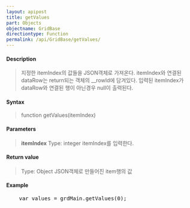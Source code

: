 ```yaml
---
layout: apipost
title: getValues
part: Objects
objectname: GridBase
directiontype: Function
permalink: /api/GridBase/getValues/
---
```



#### Description

> 지정한 itemIndex의 값들을 JSON객체로 가져온다. itemIndex와 연결된 dataRow는 return되는 객체의 __rowId에 담겨있다.
> 입력된 itemIndex가 dataRow와 연결된 행이 아닌경우 null이 출력된다.

#### Syntax

> function getValues(itemIndex)

#### Parameters

> **itemIndex**
> Type: integer
> itemIndex를 입력한다.

#### Return value

> Type: Object
> JSON객체로 만들어진 item행의 값

#### Example

<pre class="prettyprint">
    var values = grdMain.getValues(0);
</pre>
